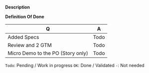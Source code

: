 [//]: <> (<3 Thanks for taking the time to contribute! You're awesome! <3)
**Description**

[//]: <> (What does this Pull Request do? reference the related issue?)

**Definition Of Done**

| Q                                 | A
| --------------------------------- | ---
| Added Specs                       | Todo
| Review and 2 GTM                  | Todo
| Micro Demo to the PO (Story only) | Todo

`Todo`: Pending / Work in progress
`OK`: Done / Validated
`-`: Not needed
